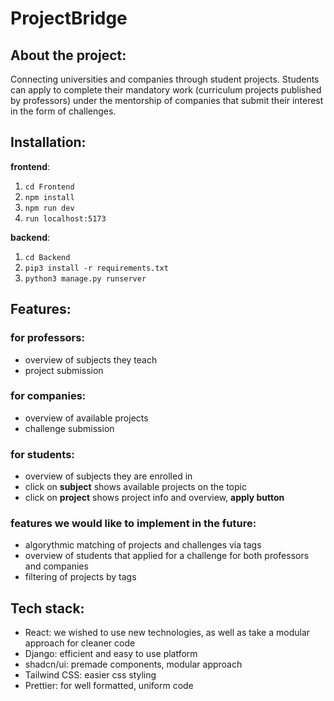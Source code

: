 # **ProjectBridge** #

## About the project:  <br>
Connecting universities and companies through student projects. Students can apply to complete their mandatory work (curriculum projects published by professors) under the mentorship of companies that submit their interest in the form of challenges.
  
## Installation: ##

**frontend**:<br>
1. ```cd Frontend```
2. ```npm install```
3. ```npm run dev```
4. ```run localhost:5173```
  
**backend**:<br>
1. ```cd Backend```
2. ```pip3 install -r requirements.txt```
3. ```python3 manage.py runserver``` 

## Features: ##
### for professors: ###
- overview of subjects they teach
- project submission
  
### for companies: ###
- overview of available projects
- challenge submission

### for students: ###
- overview of subjects they are enrolled in
- click on **subject** shows available projects on the topic
- click on **project** shows project info and overview, **apply button**

### features we would like to implement in the future: ###
- algorythmic matching of projects and challenges via tags
- overview of students that applied for a challenge for both professors and companies
- filtering of projects by tags

## Tech stack: ##
- React: we wished to use new technologies, as well as take a modular approach for cleaner code
- Django: efficient and easy to use platform
- shadcn/ui: premade components, modular approach
- Tailwind CSS: easier css styling
- Prettier: for well formatted, uniform code



